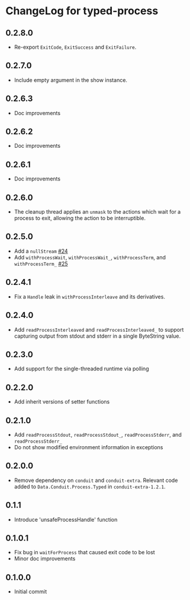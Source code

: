 # ChangeLog for typed-process

## 0.2.8.0

* Re-export `ExitCode`, `ExitSuccess` and `ExitFailure`.

## 0.2.7.0

* Include empty argument in the show instance.

## 0.2.6.3

* Doc improvements

## 0.2.6.2

* Doc improvements

## 0.2.6.1

* Doc improvements

## 0.2.6.0

* The cleanup thread applies an `unmask` to the actions which wait for a
  process to exit, allowing the action to be interruptible.

## 0.2.5.0

* Add a `nullStream` [#24](https://github.com/fpco/typed-process/pull/24)
* Add `withProcessWait`, `withProcessWait_`, `withProcessTerm`, and `withProcessTerm_`
  [#25](https://github.com/fpco/typed-process/issues/25)

## 0.2.4.1

* Fix a `Handle` leak in `withProcessInterleave` and its derivatives.

## 0.2.4.0

* Add `readProcessInterleaved` and `readProcessInterleaved_` to support
  capturing output from stdout and stderr in a single ByteString value.

## 0.2.3.0

* Add support for the single-threaded runtime via polling

## 0.2.2.0

* Add inherit versions of setter functions

## 0.2.1.0

* Add `readProcessStdout`, `readProcessStdout_`, `readProcessStderr`, and `readProcessStderr_`
* Do not show modified environment information in exceptions

## 0.2.0.0

* Remove dependency on `conduit` and `conduit-extra`. Relevant code added to
  `Data.Conduit.Process.Typed` in `conduit-extra-1.2.1`.

## 0.1.1

* Introduce 'unsafeProcessHandle' function

## 0.1.0.1

* Fix bug in `waitForProcess` that caused exit code to be lost
* Minor doc improvements

## 0.1.0.0

* Initial commit
